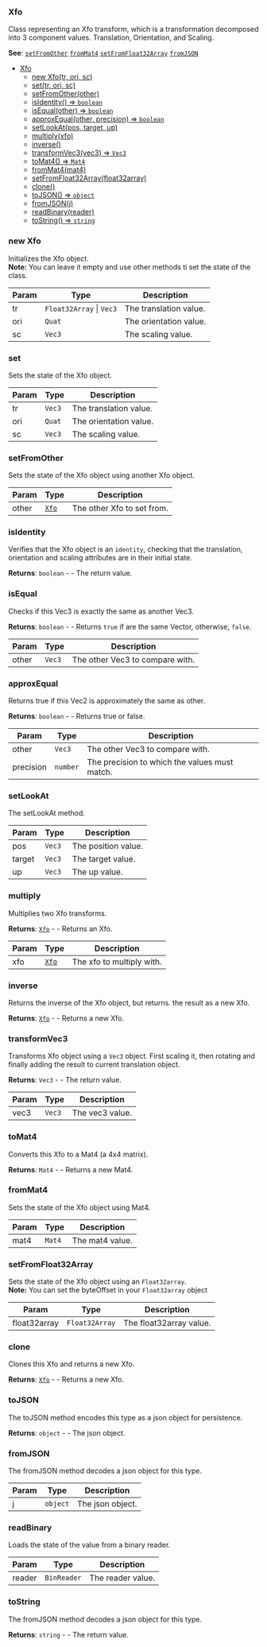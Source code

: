<a name="Xfo"></a>

### Xfo
Class representing an Xfo transform, which is a transformation decomposed into 3 component values. Translation, Orientation, and Scaling.


**See**: [`setFromOther`](#setFromOther) [`fromMat4`](#fromMat4) [`setFromFloat32Array`](#setFromFloat32Array) [`fromJSON`](#fromJSON)  

* [Xfo](#Xfo)
    * [new Xfo(tr, ori, sc)](#new-Xfo)
    * [set(tr, ori, sc)](#set)
    * [setFromOther(other)](#setFromOther)
    * [isIdentity() ⇒ <code>boolean</code>](#isIdentity)
    * [isEqual(other) ⇒ <code>boolean</code>](#isEqual)
    * [approxEqual(other, precision) ⇒ <code>boolean</code>](#approxEqual)
    * [setLookAt(pos, target, up)](#setLookAt)
    * [multiply(xfo)](#multiply)
    * [inverse()](#inverse)
    * [transformVec3(vec3) ⇒ <code>Vec3</code>](#transformVec3)
    * [toMat4() ⇒ <code>Mat4</code>](#toMat4)
    * [fromMat4(mat4)](#fromMat4)
    * [setFromFloat32Array(float32array)](#setFromFloat32Array)
    * [clone()](#clone)
    * [toJSON() ⇒ <code>object</code>](#toJSON)
    * [fromJSON(j)](#fromJSON)
    * [readBinary(reader)](#readBinary)
    * [toString() ⇒ <code>string</code>](#toString)

<a name="new_Xfo_new"></a>

### new Xfo
Initializes the Xfo object.
<br>
**Note:** You can leave it empty and use other methods ti set the state of the class.


| Param | Type | Description |
| --- | --- | --- |
| tr | <code>Float32Array</code> \| <code>Vec3</code> | The translation value. |
| ori | <code>Quat</code> | The orientation value. |
| sc | <code>Vec3</code> | The scaling value. |

<a name="Xfo+set"></a>

### set
Sets the state of the Xfo object.



| Param | Type | Description |
| --- | --- | --- |
| tr | <code>Vec3</code> | The translation value. |
| ori | <code>Quat</code> | The orientation value. |
| sc | <code>Vec3</code> | The scaling value. |

<a name="Xfo+setFromOther"></a>

### setFromOther
Sets the state of the Xfo object using another Xfo object.



| Param | Type | Description |
| --- | --- | --- |
| other | [<code>Xfo</code>](#Xfo) | The other Xfo to set from. |

<a name="Xfo+isIdentity"></a>

### isIdentity
Verifies that the Xfo object is an `identity`, checking that the translation, orientation and scaling attributes are in their initial state.


**Returns**: <code>boolean</code> - - The return value.  
<a name="Xfo+isEqual"></a>

### isEqual
Checks if this Vec3 is exactly the same as another Vec3.


**Returns**: <code>boolean</code> - - Returns `true` if are the same Vector, otherwise, `false`.  

| Param | Type | Description |
| --- | --- | --- |
| other | <code>Vec3</code> | The other Vec3 to compare with. |

<a name="Xfo+approxEqual"></a>

### approxEqual
Returns true if this Vec2 is approximately the same as other.


**Returns**: <code>boolean</code> - - Returns true or false.  

| Param | Type | Description |
| --- | --- | --- |
| other | <code>Vec3</code> | The other Vec3 to compare with. |
| precision | <code>number</code> | The precision to which the values must match. |

<a name="Xfo+setLookAt"></a>

### setLookAt
The setLookAt method.



| Param | Type | Description |
| --- | --- | --- |
| pos | <code>Vec3</code> | The position value. |
| target | <code>Vec3</code> | The target value. |
| up | <code>Vec3</code> | The up value. |

<a name="Xfo+multiply"></a>

### multiply
Multiplies two Xfo transforms.


**Returns**: [<code>Xfo</code>](#Xfo) - - Returns an Xfo.  

| Param | Type | Description |
| --- | --- | --- |
| xfo | [<code>Xfo</code>](#Xfo) | The xfo to multiply with. |

<a name="Xfo+inverse"></a>

### inverse
Returns the inverse of the Xfo object, but returns. the result as a new Xfo.


**Returns**: [<code>Xfo</code>](#Xfo) - - Returns a new Xfo.  
<a name="Xfo+transformVec3"></a>

### transformVec3
Transforms Xfo object using a `Vec3` object. First scaling it, then rotating and finally adding the result to current translation object.


**Returns**: <code>Vec3</code> - - The return value.  

| Param | Type | Description |
| --- | --- | --- |
| vec3 | <code>Vec3</code> | The vec3 value. |

<a name="Xfo+toMat4"></a>

### toMat4
Converts this Xfo to a Mat4 (a 4x4 matrix).


**Returns**: <code>Mat4</code> - - Returns a new Mat4.  
<a name="Xfo+fromMat4"></a>

### fromMat4
Sets the state of the Xfo object using Mat4.



| Param | Type | Description |
| --- | --- | --- |
| mat4 | <code>Mat4</code> | The mat4 value. |

<a name="Xfo+setFromFloat32Array"></a>

### setFromFloat32Array
Sets the state of the Xfo object using an `Float32array`.
<br>
**Note:** You can set the byteOffset in your `Float32array` object



| Param | Type | Description |
| --- | --- | --- |
| float32array | <code>Float32Array</code> | The float32array value. |

<a name="Xfo+clone"></a>

### clone
Clones this Xfo and returns a new Xfo.


**Returns**: [<code>Xfo</code>](#Xfo) - - Returns a new Xfo.  
<a name="Xfo+toJSON"></a>

### toJSON
The toJSON method encodes this type as a json object for persistence.


**Returns**: <code>object</code> - - The json object.  
<a name="Xfo+fromJSON"></a>

### fromJSON
The fromJSON method decodes a json object for this type.



| Param | Type | Description |
| --- | --- | --- |
| j | <code>object</code> | The json object. |

<a name="Xfo+readBinary"></a>

### readBinary
Loads the state of the value from a binary reader.



| Param | Type | Description |
| --- | --- | --- |
| reader | <code>BinReader</code> | The reader value. |

<a name="Xfo+toString"></a>

### toString
The fromJSON method decodes a json object for this type.


**Returns**: <code>string</code> - - The return value.  
